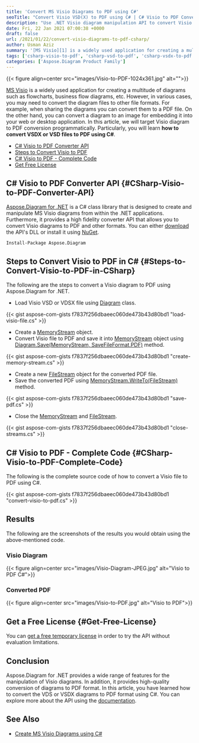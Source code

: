 ```yaml
---
title: 'Convert MS Visio Diagrams to PDF using C#'
seoTitle: "Convert Visio VSD(X) to PDF using C# | C# Visio to PDF Converter"
description: "Use .NET Visio diagram manipulation API to convert Visio VSD and VSDX to PDF using C#. Convert diagrams to PDF with high fidelity within .NET applications."
date: Fri, 22 Jan 2021 07:00:38 +0000
draft: false
url: /2021/01/22/convert-visio-diagrams-to-pdf-csharp/
author: Usman Aziz
summary: '[MS Visio][1] is a widely used application for creating a multitude of diagrams such as flowcharts, business flow diagrams, etc. However, in various cases, you may need to convert the diagram files to other file formats. For example, when sharing the diagrams you can convert them to a PDF file. On the other hand, you can convert a diagram to an image for embedding it into your web or desktop application. In this article, we will target Visio diagram to PDF conversion programmatically. Particularly, you will learn **how to convert VSDX or VSD files to PDF using C#**.'
tags: ['csharp-visio-to-pdf', 'csharp-vsd-to-pdf', 'csharp-vsdx-to-pdf']
categories: ['Aspose.Diagram Product Family']
---
```




{{< figure align=center src="images/Visio-to-PDF-1024x361.jpg" alt="">}}


[MS Visio][2] is a widely used application for creating a multitude of diagrams such as flowcharts, business flow diagrams, etc. However, in various cases, you may need to convert the diagram files to other file formats. For example, when sharing the diagrams you can convert them to a PDF file. On the other hand, you can convert a diagram to an image for embedding it into your web or desktop application. In this article, we will target Visio diagram to PDF conversion programmatically. Particularly, you will learn **how to convert VSDX or VSD files to PDF using C#**.

*   [C# Visio to PDF Converter API][3]
*   [Steps to Convert Visio to PDF][4]
*   [C# Visio to PDF - Complete Code][5]
*   [Get Free License][6]

## C# Visio to PDF Converter API {#CSharp-Visio-to-PDF-Converter-API}

[Aspose.Diagram for .NET][7] is a C# class library that is designed to create and manipulate MS Visio diagrams from within the .NET applications. Furthermore, it provides a high fidelity converter API that allows you to convert Visio diagrams to PDF and other formats. You can either [download][8] the API's DLL or install it using [NuGet][9].

```
Install-Package Aspose.Diagram
```

## Steps to Convert Visio to PDF in C# {#Steps-to-Convert-Visio-to-PDF-in-CSharp}

The following are the steps to convert a Visio diagram to PDF using Aspose.Diagram for .NET.

*   Load Visio VSD or VDSX file using [Diagram][10] class.

{{< gist aspose-com-gists f7837f256dbaeec060de473b43d80bd1 "load-visio-file.cs" >}}

*   Create a [MemoryStream][11] object.
*   Convert Visio file to PDF and save it into [MemoryStream][12] object using [Diagram.Save(MemoryStream, SaveFileFormat.PDF)][13] method.

{{< gist aspose-com-gists f7837f256dbaeec060de473b43d80bd1 "create-memory-stream.cs" >}}

*   Create a new [FileStream][14] object for the converted PDF file.
*   Save the converted PDF using [MemoryStream.WriteTo(FileStream)][15] method.

{{< gist aspose-com-gists f7837f256dbaeec060de473b43d80bd1 "save-pdf.cs" >}}

*   Close the [MemoryStream][16] and [FileStream][17].

{{< gist aspose-com-gists f7837f256dbaeec060de473b43d80bd1 "close-streams.cs" >}}

## C# Visio to PDF - Complete Code {#CSharp-Visio-to-PDF-Complete-Code}

The following is the complete source code of how to convert a Visio file to PDF using C#.

{{< gist aspose-com-gists f7837f256dbaeec060de473b43d80bd1 "convert-visio-to-pdf.cs" >}}

## Results

The following are the screenshots of the results you would obtain using the above-mentioned code.

### Visio Diagram



{{< figure align=center src="images/Visio-Diagram-JPEG.jpg" alt="Visio to PDF C#">}}


### Converted PDF



{{< figure align=center src="images/Visio-to-PDF.jpg" alt="Visio to PDF">}}


## Get a Free License {#Get-Free-License}

You can [get a free temporary license][18] in order to try the API without evaluation limitations.

## Conclusion

Aspose.Diagram for .NET provides a wide range of features for the manipulation of Visio diagrams. In addition, it provides high-quality conversion of diagrams to PDF format. In this article, you have learned how to convert the VDS or VSDX diagrams to PDF format using C#. You can explore more about the API using the [documentation][19].

## See Also

*   [Create MS Visio Diagrams using C#][20]




[1]: https://en.wikipedia.org/wiki/Microsoft_Visio
[2]: https://en.wikipedia.org/wiki/Microsoft_Visio
[3]: #CSharp-Visio-to-PDF-Converter-API
[4]: #Steps-to-Convert-Visio-to-PDF-in-CSharp
[5]: #CSharp-Visio-to-PDF-Complete-Code
[6]: #Get-Free-License
[7]: https://products.aspose.com/diagram/net
[8]: https://downloads.aspose.com/diagram/net
[9]: https://www.nuget.org/packages/Aspose.Diagram
[10]: https://apireference.aspose.com/diagram/net/aspose.diagram/diagram
[11]: https://docs.microsoft.com/en-us/dotnet/api/system.io.memorystream
[12]: https://docs.microsoft.com/en-us/dotnet/api/system.io.memorystream
[13]: https://apireference.aspose.com/diagram/net/aspose.diagram/diagram/methods/save
[14]: https://docs.microsoft.com/en-us/dotnet/api/system.io.filestream?view=net-5.0
[15]: https://docs.microsoft.com/en-us/dotnet/api/system.io.memorystream.writeto?view=net-5.0#System_IO_MemoryStream_WriteTo_System_IO_Stream_
[16]: https://docs.microsoft.com/en-us/dotnet/api/system.io.memorystream
[17]: https://docs.microsoft.com/en-us/dotnet/api/system.io.filestream?view=net-5.0
[18]: https://purchase.aspose.com/temporary-license
[19]: https://docs.aspose.com/diagram/net/developer-guide/
[20]: https://blog.aspose.com/2020/12/01/create-ms-visio-vsdx-diagrams-using-csharp/





